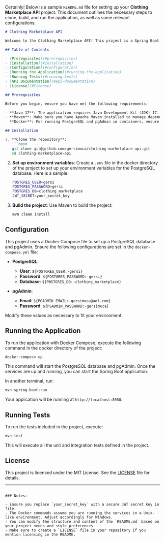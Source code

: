Certainly! Below is a sample `README.md` file for setting up your **Clothing Marketplace API** project. This document outlines the necessary steps to clone, build, and run the application, as well as some relevant configurations.

```markdown
# Clothing Marketplace API

Welcome to the Clothing Marketplace API! This project is a Spring Boot application that provides a RESTful API for managing clothing items in a marketplace.

## Table of Contents

- [Prerequisites](#prerequisites)
- [Installation](#installation)
- [Configuration](#configuration)
- [Running the Application](#running-the-application)
- [Running Tests](#running-tests)
- [API Documentation](#api-documentation)
- [License](#license)

## Prerequisites

Before you begin, ensure you have met the following requirements:

- **Java 17**: The application requires Java Development Kit (JDK) 17.
- **Maven**: Make sure you have Apache Maven installed to manage dependencies and build the project.
- **Docker**: For running PostgreSQL and pgAdmin in containers, ensure you have Docker installed on your machine.

## Installation

1. **Clone the repository**:
   ```bash
   git clone git@github.com:gersimuca/clothing-marketplace-api.git
   cd clothing-marketplace-api
   ```

2. **Set up environment variables**:
   Create a `.env` file in the docker directory of the project to set up your environment variables for the PostgreSQL database. Here is a sample:

   ```bash
   POSTGRES_USER=gersi
   POSTGRES_PASSWORD=gersi
   POSTGRES_DB=clothing_marketplace
   JWT_SECRET=your_secret_key
   ```

3. **Build the project**:
   Use Maven to build the project:
   ```bash
   mvn clean install
   ```

## Configuration

This project uses a Docker Compose file to set up a PostgreSQL database and pgAdmin. Ensure the following configurations are set in the `docker-compose.yml` file:

- **PostgreSQL**:
    - **User**: `${POSTGRES_USER:-gersi}`
    - **Password**: `${POSTGRES_PASSWORD:-gersi}`
    - **Database**: `${POSTGRES_DB:-clothing_marketplace}`

- **pgAdmin**:
    - **Email**: `${PGADMIN_EMAIL:-gersimuca@aol.com}`
    - **Password**: `${PGADMIN_PASSWORD:-gersimuca}`

Modify these values as necessary to fit your environment.

## Running the Application

To run the application with Docker Compose, execute the following command in the docker directory of the project:

```bash
docker-compose up
```

This command will start the PostgreSQL database and pgAdmin. Once the services are up and running, you can start the Spring Boot application.

In another terminal, run:

```bash
mvn spring-boot:run
```

Your application will be running at `http://localhost:8080`.

## Running Tests

To run the tests included in the project, execute:

```bash
mvn test
```

This will execute all the unit and integration tests defined in the project.

## License

This project is licensed under the MIT License. See the [LICENSE](LICENSE) file for details.

---


```

### Notes:

- Ensure you replace `your_secret_key` with a secure JWT secret key in file.
- The Docker commands assume you are running the services in a Unix-like environment. Adjust accordingly for Windows.
- You can modify the structure and content of the `README.md` based on your project needs and style preferences.
- Make sure to create a `LICENSE` file in your repository if you mention licensing in the README.
